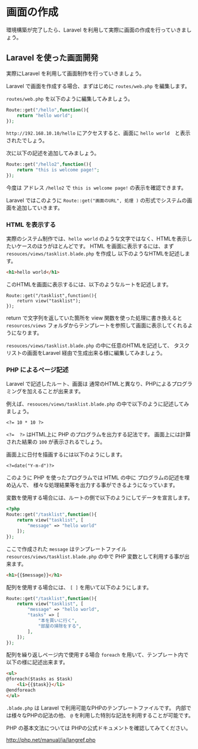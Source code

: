 # 画面の作成

環境構築が完了したら、Laravel を利用して実際に画面の作成を行っていきましょう。

## Laravel を使った画面開発

実際にLaravel を利用して画面制作を行っていきましょう。

Laravel で画面を作成する場合、まずはじめに `routes/web.php` を編集します。

`routes/web.php` を以下のように編集してみましょう。

```php
Route::get("/hello",function(){
    return "hello world";
});
```

`http://192.168.10.10/hello` にアクセスすると、画面に `hello world`　と表示されたでしょう。

次に以下の記述を追加してみましょう。

```php
Route::get("/hello2",function(){
    return "this is welcome page!";
});
```

今度は アドレス `/hello2` で `this is welcome page!` の表示を確認できます。

Laravel ではこのように `Route::get("画面のURL", 処理 )`  の形式でシステムの画面を追加していきます。

### HTML を表示する

実際のシステム制作では、`hello world` のような文字ではなく、HTMLを表示したいケースのほうがほとんどです。
HTML を画面に表示するには、まず `resouces/views/tasklist.blade.php` を作成し 以下のようなHTMLを記述します。

```html
<h1>hello world</h1>
```

このHTMLを画面に表示するには、以下のようなルートを記述します。

```
Route::get("/tasklist",function(){
    return view("tasklist");
});
```

return で文字列を返していた箇所を view 関数を使った処理に書き換えると 
`resources/views` フォルダからテンプレートを参照して画面に表示してくれるようになります。

`resouces/views/tasklist.blade.php` の中に任意のHTMLを記述して、
タスクリストの画面をLaravel 経由で生成出来る様に編集してみましょう。

### PHP によるページ記述

Laravel で記述したルート、画面は 通常のHTMLと異なり、PHPによるプログラミングを加えることが出来ます。

例えば、`resouces/views/tasklist.blade.php` の中で以下のように記述してみましょう。

```
<?= 10 * 10 ?>
```

`<?=  ?>` はHTML上に PHP のプログラムを出力する記法です。 画面上には計算された結果の `100` が表示されるでしょう。

画面上に日付を描画するには以下のようにします。

```
<?=date("Y-m-d")?>
```

このように PHP を使ったプログラムでは HTML の中に プログラムの記述を埋め込んで、
様々な処理結果等を出力する事ができるようになっています。

変数を使用する場合には、ルートの側で以下のようにしてデータを宣言します。

```php
<?php
Route::get("/tasklist",function(){
    return view("tasklist", [ 
        "message" => "hello world"
    ]);
});
```

ここで作成された `message` はテンプレートファイル `resources/views/tasklist.blade.php` の中で PHP 変数として利用する事が出来ます。

```html
<h1>{{$message}}</h1>
```

配列を使用する場合には、 `[ ]` を用いて以下のようにします。

```php
Route::get("/tasklist",function(){
    return view("tasklist", [ 
        "message" => "hello world",
        "tasks" => [
            "本を買いに行く",
            "部屋の掃除をする",
        ],
    ]);
});
```

配列を繰り返しページ内で使用する場合 `foreach` を用いて、テンプレート内で以下の様に記述出来ます。

```html
<ul>
@foreach($tasks as $task)
    <li>{{$task}}</li>    
@endforeach
</ul>
```

`.blade.php` は Laravel で利用可能なPHPのテンプレートファイルです。
内部では様々なPHPの記法の他、 `@` を利用した特別な記法を利用することが可能です。

PHP の基本文法については PHPの公式ドキュメントを確認してみてください。

http://php.net/manual/ja/langref.php

